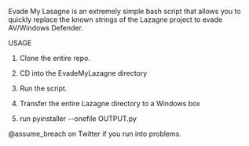 
Evade My Lasagne is an extremely simple bash script that allows you to quickly replace the known strings of the Lazagne project to evade AV/Windows Defender.

USAGE

1. Clone the entire repo. 

2. CD into the EvadeMyLazagne directory 

3. Run the script.

4. Transfer the entire Lazagne directory to a Windows box 

5. run pyinstaller --onefile OUTPUT.py 

@assume_breach on Twitter if you run into problems.
